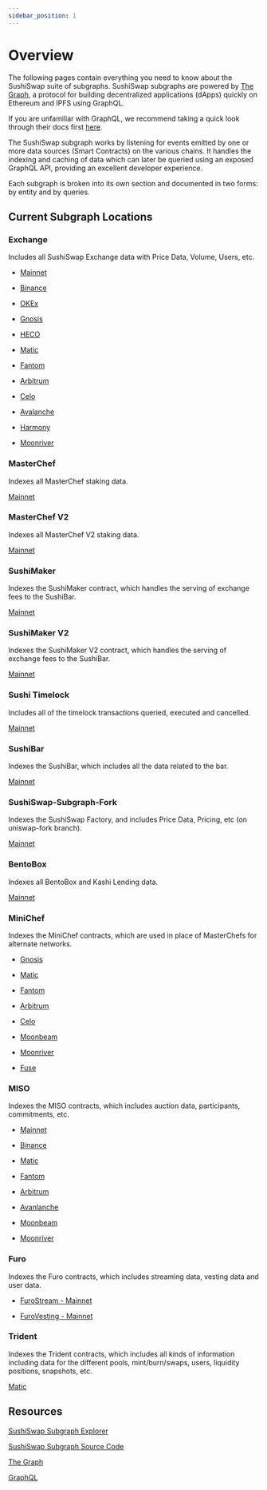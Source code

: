 ```yaml
---
sidebar_position: 1
---
```


# Overview

The following pages contain everything you need to know about the SushiSwap suite of subgraphs. SushiSwap subgraphs are powered by [The Graph](https://thegraph.com/en/), a protocol for building decentralized applications (dApps) quickly on Ethereum and IPFS using GraphQL.

If you are unfamiliar with GraphQL, we recommend taking a quick look through their docs first [here](https://graphql.org/learn/).

The SushiSwap subgraph works by listening for events emitted by one or more data sources (Smart Contracts) on the various chains. It handles the indexing and caching of data which can later be queried using an exposed GraphQL API, providing an excellent developer experience.

Each subgraph is broken into its own section and documented in two forms: by entity and by queries.

## Current Subgraph Locations

### Exchange

Includes all SushiSwap Exchange data with Price Data, Volume, Users, etc.

-   [Mainnet](https://thegraph.com/explorer/subgraph/sushiswap/exchange)

-   [Binance](https://thegraph.com/explorer/subgraph/sushiswap/bsc-exchange)

-   [OKEx](https://q.hg.network/okex-exchange/oec)

-   [Gnosis](https://thegraph.com/explorer/subgraph/sushiswap/xdai-exchange)

-   [HECO](https://q.hg.network/heco-exchange/heco)

-   [Matic](https://thegraph.com/explorer/subgraph/sushiswap/matic-exchange)

-   [Fantom](https://thegraph.com/explorer/subgraph/sushiswap/fantom-exchange)

-   [Arbitrum](https://thegraph.com/explorer/subgraph/sushiswap/arbitrum-exchange)

-   [Celo](https://thegraph.com/explorer/subgraph/sushiswap/celo-exchange)

-   [Avalanche](https://thegraph.com/explorer/subgraph/sushiswap/avalanche-exchange)

-   [Harmony](https://sushi.graph.t.hmny.io/subgraphs/name/sushiswap/harmony-exchange)

-   [Moonriver](https://thegraph.com/hosted-service/subgraph/sushiswap/moonriver-exchange)

### MasterChef

Indexes all MasterChef staking data.

[Mainnet](https://thegraph.com/explorer/subgraph/sushiswap/master-chef)

### MasterChef V2

Indexes all MasterChef V2 staking data.

[Mainnet](https://thegraph.com/hosted-service/subgraph/sushiswap/master-chefv2)

### SushiMaker

Indexes the SushiMaker contract, which handles the serving of exchange fees to the SushiBar.

[Mainnet](https://thegraph.com/explorer/subgraph/sushiswap/sushi-maker)

### SushiMaker V2

Indexes the SushiMaker V2 contract, which handles the serving of exchange fees to the SushiBar.

[Mainnet](https://thegraph.com/hosted-service/subgraph/sushiswap/sushi-makerv2)

### Sushi Timelock

Includes all of the timelock transactions queried, executed and cancelled.

[Mainnet](https://thegraph.com/explorer/subgraph/sushiswap/sushi-timelock)

### SushiBar

Indexes the SushiBar, which includes all the data related to the bar.

[Mainnet](https://thegraph.com/explorer/subgraph/sushiswap/sushi-bar)

### SushiSwap-Subgraph-Fork

Indexes the SushiSwap Factory, and includes Price Data, Pricing, etc (on uniswap-fork branch).

[Mainnet](https://thegraph.com/explorer/subgraph/jiro-ono/sushiswap-v1-exchange)

### BentoBox

Indexes all BentoBox and Kashi Lending data.

[Mainnet](https://thegraph.com/hosted-service/subgraph/matthewlilley/bentobox-ethereum)

### MiniChef

Indexes the MiniChef contracts, which are used in place of MasterChefs for alternate networks.

-   [Gnosis](https://thegraph.com/hosted-service/subgraph/sushiswap/xdai-minichef)

-   [Matic](https://thegraph.com/explorer/subgraph/sushiswap/matic-minichef)

-   [Fantom](https://thegraph.com/hosted-service/subgraph/sushiswap/fantom-minichef)

-   [Arbitrum](https://thegraph.com/hosted-service/subgraph/sushiswap/arbitrum-minichef)

-   [Celo](https://thegraph.com/hosted-service/subgraph/sushiswap/celo-minichef-v2)

-   [Moonbeam](https://thegraph.com/hosted-service/subgraph/sushiswap/moonbeam-minichef)

-   [Moonriver](https://thegraph.com/hosted-service/subgraph/sushiswap/moonriver-minichef)

-   [Fuse](https://thegraph.com/hosted-service/subgraph/sushiswap/fuse-minichef)

### MISO

Indexes the MISO contracts, which includes auction data, participants, commitments, etc.

-   [Mainnet](https://thegraph.com/hosted-service/subgraph/sushiswap/miso-ethereum)

-   [Binance](https://thegraph.com/hosted-service/subgraph/sushiswap/miso-bsc)

-   [Matic](https://thegraph.com/hosted-service/subgraph/sushiswap/miso-polygon)

-   [Fantom](https://thegraph.com/hosted-service/subgraph/sushiswap/miso-fantom)

-   [Arbitrum](https://thegraph.com/hosted-service/subgraph/sushiswap/miso-arbitrum)

-   [Avanlanche](https://thegraph.com/hosted-service/subgraph/sushiswap/miso-avalanche)

-   [Moonbeam](https://thegraph.com/hosted-service/subgraph/sushiswap/miso-moonbeam)

-   [Moonriver](https://thegraph.com/hosted-service/subgraph/sushiswap/miso-moonriver)

### Furo

Indexes the Furo contracts, which includes streaming data, vesting data and user data.

-   [FuroStream - Mainnet](https://thegraph.com/hosted-service/subgraph/sushiswap/furo-stream-ethereum)

-   [FuroVesting - Mainnet](https://thegraph.com/hosted-service/subgraph/sushiswap/furo-vesting-ethereum)

### Trident

Indexes the Trident contracts, which includes all kinds of information including data for the different pools, mint/burn/swaps, users, liquidity positions, snapshots, etc.

[Matic](https://thegraph.com/hosted-service/subgraph/sushiswap/trident-polygon)

## Resources

[SushiSwap Subgraph Explorer](https://thegraph.com/hosted-service/subgraph/sushiswap/exchange)

[SushiSwap Subgraph Source Code](https://github.com/sushiswap/sushiswap-subgraph)

[The Graph](https://thegraph.com/docs/en/)

[GraphQL](https://graphql.org/learn/)

